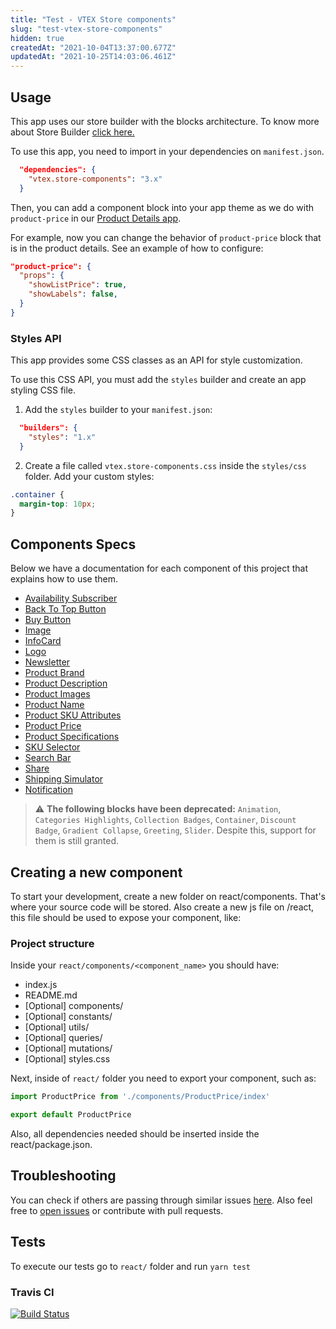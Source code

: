 ```yaml
---
title: "Test - VTEX Store components"
slug: "test-vtex-store-components"
hidden: true
createdAt: "2021-10-04T13:37:00.677Z"
updatedAt: "2021-10-25T14:03:06.461Z"
---
```


## Usage

This app uses our store builder with the blocks architecture. To know more about Store Builder [click here.](https://help.vtex.com/en/tutorial/understanding-storebuilder-and-stylesbuilder#structuring-and-configuring-our-store-with-object-object)

To use this app, you need to import in your dependencies on `manifest.json`.

```json
  "dependencies": {
    "vtex.store-components": "3.x"
  }
```

Then, you can add a component block into your app theme as we do with `product-price` in our [Product Details app](https://github.com/vtex-apps/product-details/blob/master/store/blocks.json).

For example, now you can change the behavior of `product-price` block that is in the product details. See an example of how to configure:

```json
"product-price": {
  "props": {
    "showListPrice": true,
    "showLabels": false,
  }
}
```

### Styles API

This app provides some CSS classes as an API for style customization.

To use this CSS API, you must add the `styles` builder and create an app styling CSS file.

1. Add the `styles` builder to your `manifest.json`:

```json
  "builders": {
    "styles": "1.x"
  }
```

2. Create a file called `vtex.store-components.css` inside the `styles/css` folder. Add your custom styles:

```css
.container {
  margin-top: 10px;
}
```

## Components Specs

Below we have a documentation for each component of this project that explains how to use them.

- [Availability Subscriber](https://developers.vtex.com/docs/guides/vtex-store-components-availabilitysubscriber)
- [Back To Top Button](https://developers.vtex.com/docs/guides/vtex-store-components-backtotopbutton)
- [Buy Button](https://developers.vtex.com/docs/guides/vtex-store-components-buybutton)
- [Image](https://developers.vtex.com/docs/guides/vtex-store-components-image)
- [InfoCard](https://developers.vtex.com/docs/guides/vtex-store-components-infocard)
- [Logo](https://developers.vtex.com/docs/guides/vtex-store-components-logo)
- [Newsletter](https://developers.vtex.com/docs/guides/vtex-store-components-newsletter)
- [Product Brand](https://developers.vtex.com/docs/guides/vtex-store-components-productbrand)
- [Product Description](https://developers.vtex.com/docs/guides/vtex-store-components-productdescription)
- [Product Images](https://developers.vtex.com/docs/guides/vtex-store-components-productimages)
- [Product Name](https://developers.vtex.com/docs/guides/vtex-store-components-productname)
- [Product SKU Attributes](https://developers.vtex.com/docs/guides/vtex-store-components-productskuattributes)
- [Product Price](https://developers.vtex.com/docs/guides/vtex-store-components-productprice)
- [Product Specifications](https://developers.vtex.com/docs/guides/vtex-store-components-productspecifications)
- [SKU Selector](https://developers.vtex.com/docs/guides/vtex-store-components-skuselector)
- [Search Bar](https://developers.vtex.com/docs/guides/vtex-store-components-searchbar)
- [Share](https://developers.vtex.com/docs/guides/vtex-store-components-share)
- [Shipping Simulator](https://developers.vtex.com/docs/guides/vtex-store-components-shippingsimulator)
- [Notification](https://developers.vtex.com/docs/guides/vtex-store-components-notification)


> ⚠️ **The following blocks have been deprecated:** `Animation`, `Categories Highlights`, `Collection Badges`, `Container`, `Discount Badge`, `Gradient Collapse`, `Greeting`, `Slider`. 
> Despite this, support for them is still granted.

## Creating a new component

To start your development, create a new folder on react/components. That's where your source code will be stored. Also create a new js file on /react, this file should be used to expose your component, like:

### Project structure

Inside your `react/components/<component_name>` you should have:

- index.js
- README.md
- [Optional] components/
- [Optional] constants/
- [Optional] utils/
- [Optional] queries/
- [Optional] mutations/
- [Optional] styles.css

Next, inside of `react/` folder you need to export your component, such as:

```js
import ProductPrice from './components/ProductPrice/index'

export default ProductPrice
```

Also, all dependencies needed should be inserted inside the react/package.json.

## Troubleshooting

You can check if others are passing through similar issues [here](https://github.com/vtex-apps/store-components/issues). Also feel free to [open issues](https://github.com/vtex-apps/store-components/issues/new) or contribute with pull requests.

## Tests

To execute our tests go to `react/` folder and run `yarn test`

### Travis CI

[![Build Status](https://api.travis-ci.org/vtex-apps/store-components.svg?branch=master)](https://cdn.jsdelivr.net/gh/vtexdocs/dev-portal-content@main/images/test-vtex-store-components-0.png)
